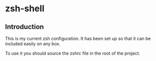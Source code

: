 zsh-shell
=========

Introduction
------------

This is my current zsh configuration. It has been set up so that it can be included easily on any box.

To use it you should source the zshrc file in the root of the project.
